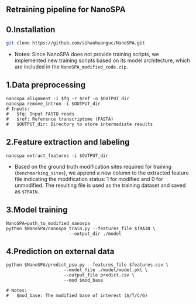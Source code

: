 ## Retraining pipeline for NanoSPA
## 0.Installation
```sh
git clone https://github.com/sihaohuanguc/NanoSPA.git
```
- Notes: Since NanoSPA does not provide training scripts, we implemented new training scripts based on its model architecture, which are included in the `NanoSPA_modified_code.zip`.
## 1.Data preprocessing
```
nanospa alignment -i $fq -r $ref -o $OUTPUT_dir
nanospa remove_intron -i $OUTPUT_dir
# Inputs:
#   $fq: Input FASTQ reads
#   $ref: Reference transcriptome (FASTA)
#   $OUTPUT_dir: Directory to store intermediate results
```
## 2.Feature extraction and labeling
```
nanospa extract_features -i $OUTPUT_dir
```
- Based on the ground truth modification sites required for training (`benchmarking_sites`), we append a new column to the extracted feature file indicating the modification status: 1 for modified and 0 for unmodified. The resulting file is used as the training dataset and saved as `$TRAIN`.
## 3.Model training
```
NanoSPA=path_to_modified_nanospa
python $NanoSPA/nanospa_train.py --features_file $TRAIN \
                        --output_dir ./model
```
## 4.Prediction on external data
```
python $NanoSPA/predict_psu.py --features_file $features.csv \
                      --model_file ./model/model.pkl \
                      --output_file predict.csv \
                      --mod $mod_base

# Notes:
#   $mod_base: The modified base of interest (A/T/C/G)
```
